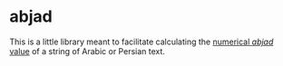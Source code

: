 # abjad

This is a little library meant to facilitate calculating the
[numerical _abjad_ value](https://en.wikipedia.org/wiki/Abjad_numerals) of a
string of Arabic or Persian text.
